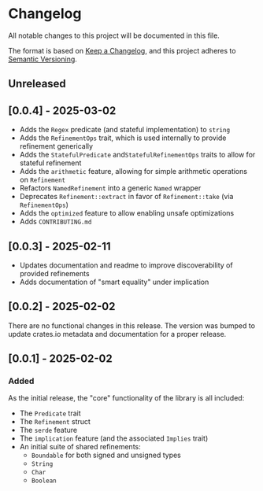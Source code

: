 # Changelog

All notable changes to this project will be documented in this file.

The format is based on [Keep a Changelog](https://keepachangelog.com/en/1.1.0/), and this project
adheres to [Semantic Versioning](https://semver.org/spec/v2.0.0.html).

## Unreleased

## [0.0.4] - 2025-03-02

- Adds the `Regex` predicate (and stateful implementation) to `string`
- Adds the `RefinementOps` trait, which is used internally to provide refinement generically
- Adds the `StatefulPredicate` and`StatefulRefinementOps` traits to allow for stateful refinement
- Adds the `arithmetic` feature, allowing for simple arithmetic operations on `Refinement`
- Refactors `NamedRefinement` into a generic `Named` wrapper
- Deprecates `Refinement::extract` in favor of `Refinement::take` (via `RefinementOps`)
- Adds the `optimized` feature to allow enabling unsafe optimizations
- Adds `CONTRIBUTING.md`

## [0.0.3] - 2025-02-11

- Updates documentation and readme to improve discoverability of provided refinements
- Adds documentation of "smart equality" under implication

## [0.0.2] - 2025-02-02

There are no functional changes in this release. The version was bumped to update crates.io metadata
and documentation for a proper release.

## [0.0.1] - 2025-02-02

### Added

As the initial release, the "core" functionality of the library is all included:

- The `Predicate` trait
- The `Refinement` struct
- The `serde` feature
- The `implication` feature (and the associated `Implies` trait)
- An initial suite of shared refinements:
  - `Boundable` for both signed and unsigned types
  - `String`
  - `Char`
  - `Boolean`
